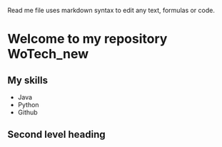Read me file uses markdown syntax to edit any text, formulas or code.

# Welcome to my repository WoTech_new

## My skills
- Java
- Python
- Github

## Second level heading
